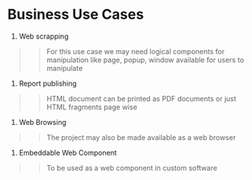 # Business Use Cases #

  1. Web scrapping
> > For this use case we may need logical components for manipulation like page, popup, window available for users to manipulate
  1. Report publishing
> > HTML document can be printed as PDF documents or just HTML fragments page wise
  1. Web Browsing
> > The project may also be made available as a web browser
  1. Embeddable Web Component
> > To be used as a web component in custom software